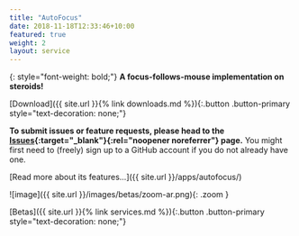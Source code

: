 ```yaml
---
title: "AutoFocus"
date: 2018-11-18T12:33:46+10:00
featured: true
weight: 2
layout: service
---
```


{: style="font-weight: bold;"}
**A focus-follows-mouse implementation on steroids!**

[Download]({{ site.url }}{% link downloads.md %}){:.button .button-primary style="text-decoration: none;"}

**To submit issues or feature requests, please head to the [Issues](https://github.com/synappser/AutoRaise/issues){:target="_blank"}{:rel="noopener noreferrer"} page.** You might first need to (freely) sign up to a GitHub account if you do not already have one.

<!--break-->

[Read more about its features...]({{ site.url }}/apps/autofocus/)

![image]({{ site.url }}/images/betas/zoom-ar.png){: .zoom }

[Betas]({{ site.url }}{% link services.md %}){:.button .button-primary style="text-decoration: none;"}
